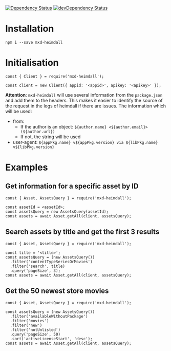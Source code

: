 [![Dependency Status](https://david-dm.org/dragonprojects/mxd-heimdall/status.svg)](https://david-dm.org/dragonprojects/mxd-heimdall)
[![devDependency Status](https://david-dm.org/dragonprojects/mxd-heimdall/dev-status.svg)](https://david-dm.org/dragonprojects/mxd-heimdall?type=dev)

# Installation

`npm i --save mxd-heimdall`


# Initialisation

```
const { Client } = require('mxd-heimdall');

const client = new Client({ appid: '<appid>', apikey: '<apikey>' });
```

**Attention**: `mxd-heimdall` will use several information from the `package.json` and add them to the headers. This makes it easier to identify the source of the request in the logs of heimdall if there are issues.
The information which will be used:
* from: 
  * If the author is an object: `${author.name} <${author.email}> (${author.url})`
  * If not, the string will be used
* user-agent: `${appPkg.name} v${appPkg.version} via ${libPkg.name} v${libPkg.version}`


# Examples

## Get information for a specific asset by ID

```
const { Asset, AssetsQuery } = require('mxd-heimdall');

const assetId = <assetId>;
const assetsQuery = new AssetsQuery(assetId);
const assets = await Asset.getAll(client, assetsQuery);
```


## Search assets by title and get the first 3 results

```
const { Asset, AssetsQuery } = require('mxd-heimdall');

const title = '<title>';
const assetsQuery = (new AssetsQuery())
  .filter('contentTypeSeriesOrMovies')
  .filter('search', title)
  .query('pageSize', 3);
const assets = await Asset.getAll(client, assetsQuery);
```


## Get the 50 newest store movies

```
const { Asset, AssetsQuery } = require('mxd-heimdall');

const assetsQuery = (new AssetsQuery())
  .filter('availableWithoutPackage')
  .filter('movies')
  .filter('new')
  .filter('notUnlisted')
  .query('pageSize', 50)
  .sort('activeLicenseStart', 'desc');
const assets = await Asset.getAll(client, assetsQuery);
```

